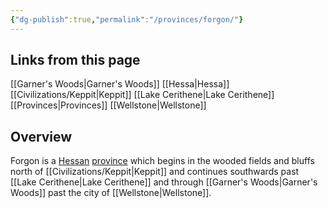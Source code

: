 ```yaml
---
{"dg-publish":true,"permalink":"/provinces/forgon/"}
---
```


## Links from this page
[[Garner's Woods\|Garner's Woods]]
[[Hessa\|Hessa]]
[[Civilizations/Keppit\|Keppit]]
[[Lake Cerithene\|Lake Cerithene]]
[[Provinces\|Provinces]]
[[Wellstone\|Wellstone]]
## Overview
Forgon is a [Hessan](Hessa) [province](Provinces) which begins in the wooded fields and bluffs north of [[Civilizations/Keppit\|Keppit]] and continues southwards past [[Lake Cerithene\|Lake Cerithene]] and through [[Garner's Woods\|Garner's Woods]] past the city of [[Wellstone\|Wellstone]]. 
